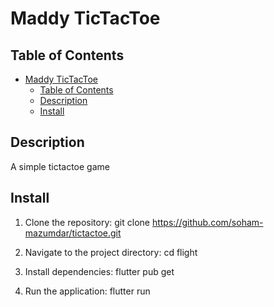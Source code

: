 # Maddy TicTacToe



## Table of Contents

- [Maddy TicTacToe](#maddy-tictactoe)
  - [Table of Contents](#table-of-contents)
  - [Description](#description)
  - [Install](#install)

## Description

A simple tictactoe game

## Install

1. Clone the repository:
      git clone https://github.com/soham-mazumdar/tictactoe.git
   
2. Navigate to the project directory:
      cd flight
   
3. Install dependencies:
      flutter pub get
   
4. Run the application:
      flutter run
   

